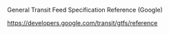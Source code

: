 
General Transit Feed Specification Reference (Google)

https://developers.google.com/transit/gtfs/reference
